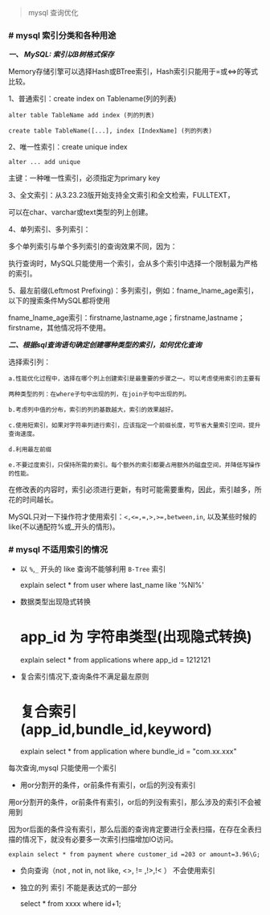 > mysql 查询优化


### # mysql 索引分类和各种用途

***一、 MySQL: 索引以B树格式保存***

Memory存储引擎可以选择Hash或BTree索引，Hash索引只能用于=或<=>的等式比较。

1、普通索引：create index on Tablename(列的列表)

    alter table TableName add index (列的列表)

    create table TableName([...], index [IndexName] (列的列表)

2、唯一性索引：create unique index

    alter ... add unique

主键：一种唯一性索引，必须指定为primary key

3、全文索引：从3.23.23版开始支持全文索引和全文检索，FULLTEXT，

可以在char、varchar或text类型的列上创建。

4、单列索引、多列索引：

多个单列索引与单个多列索引的查询效果不同，因为：

执行查询时，MySQL只能使用一个索引，会从多个索引中选择一个限制最为严格的索引。

5、最左前缀(Leftmost Prefixing)：多列索引，例如：fname_lname_age索引，以下的搜索条件MySQL都将使用

fname_lname_age索引：firstname,lastname,age；firstname,lastname；firstname，其他情况将不使用。

***二、根据sql查询语句确定创建哪种类型的索引，如何优化查询***

选择索引列：

    a.性能优化过程中，选择在哪个列上创建索引是最重要的步骤之一。可以考虑使用索引的主要有
    
    两种类型的列：在where子句中出现的列，在join子句中出现的列。
    
    b.考虑列中值的分布，索引的列的基数越大，索引的效果越好。
    
    c.使用短索引，如果对字符串列进行索引，应该指定一个前缀长度，可节省大量索引空间，提升查询速度。
    
    d.利用最左前缀
    
    e.不要过度索引，只保持所需的索引。每个额外的索引都要占用额外的磁盘空间，并降低写操作的性能。

在修改表的内容时，索引必须进行更新，有时可能需要重构，因此，索引越多，所花的时间越长。

MySQL只对一下操作符才使用索引：`<,<=,=,>,>=,between,in`, 以及某些时候的like(不以通配符%或_开头的情形)。



    

### # mysql 不适用索引的情况

- 以 `%`,`_` 开头的 like 查询不能够利用 `B-Tree` 索引
    
    
    explain select * from user where last_name like '%NI%'

- 数据类型出现隐式转换
    
    
    # app_id 为 字符串类型(出现隐式转换)
    explain select * from applications where app_id = 1212121

- 复合索引情况下,查询条件不满足最左原则
    
    
    # 复合索引 (app_id,bundle_id,keyword)
    explain select * from application where bundle_id = "com.xx.xxx"

每次查询,mysql 只能使用一个索引

- 用or分割开的条件，or前条件有索引，or后的列没有索引

用or分割开的条件，or前条件有索引，or后的列没有索引，那么涉及的索引不会被用到

因为or后面的条件没有索引，那么后面的查询肯定要进行全表扫描，在存在全表扫描的情况下，就没有必要多一次索引扫描增加IO访问。

    explain select * from payment where customer_id =203 or amount=3.96\G;

- 负向查询（not  , not in, not like, <>, != ,!>,!<  ） 不会使用索引

- 独立的列 索引 不能是表达式的一部分

    
    select * from  xxxx where id+1;